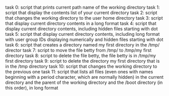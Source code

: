 task 0: script that prints current path name of the working directory
task 1: script that display the contents list of your current directory
task 2: script that changes the working directory to the user home directory
task 3: script that display current directory contents in a long format
task 4: script that display current directory contents, including hidden files starting with dot
task 5: script that display current directory contents, including long format with user group IDs displaying numerically and hidden files starting with dot
task 6: script that creates a directory named my first directory in the /tmp/ director
task 7: script to move the file betty from /tmp/ to /tmp/my first directory
task 8: script to delete the file betty, the file betty is in /tmp/my first directory
task 9: script to delete the directory my first directory that is in the /tmp directory
task 10: script that changes the working directory to the previous one
task 11: script that lists all files (even ones with names beginning with a period character, which are normally hidden) in the current directory and the parent of the working directory and the /boot directory (in this order), in long format
